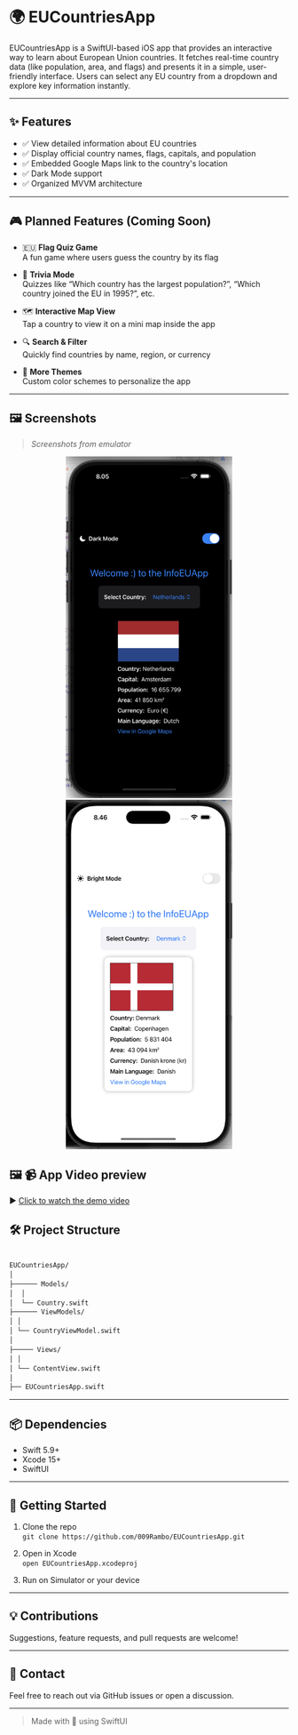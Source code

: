 # 🌍 EUCountriesApp

EUCountriesApp is a SwiftUI-based iOS app that provides an interactive way to learn about European Union countries. It fetches real-time country data (like population, area, and flags) and presents it in a simple, user-friendly interface. Users can select any EU country from a dropdown and explore key information instantly.

---

## ✨ Features

- ✅ View detailed information about EU countries
- ✅ Display official country names, flags, capitals, and population
- ✅ Embedded Google Maps link to the country's location
- ✅ Dark Mode support
- ✅ Organized MVVM architecture

---

## 🎮 Planned Features (Coming Soon)

- 🇪🇺 **Flag Quiz Game**  
  A fun game where users guess the country by its flag

- 🧠 **Trivia Mode**  
  Quizzes like “Which country has the largest population?”, “Which country joined the EU in 1995?”, etc.

- 🗺️ **Interactive Map View**  
  Tap a country to view it on a mini map inside the app

- 🔍 **Search & Filter**  
  Quickly find countries by name, region, or currency

- 🎨 **More Themes**  
  Custom color schemes to personalize the app

---

## 🖼️ Screenshots

> _Screenshots from emulator_

<p align="center">
<img src="Images/screenshot-dark.png" alt="Dark Mode Screenshot" width="300"/>
  <img src="Images/screenshot-light.png" alt="Light Mode Screenshot" width="300"/>
</p>


## 🖼️ 📹 App Video preview
▶️ [Click to watch the demo video](https://github.com/user-attachments/assets/36270767-4baa-48bb-a0e4-efd05bb26db0)

## 🛠️ Project Structure
```bash

EUCountriesApp/
│
├────── Models/
│  │
│  └── Country.swift
├────── ViewModels/
│ │
│ └── CountryViewModel.swift
│
├───── Views/
│ │
│ └── ContentView.swift
│
├── EUCountriesApp.swift
```


-------

## 📦 Dependencies

- Swift 5.9+
- Xcode 15+
- SwiftUI

---

## 🚀 Getting Started

1. Clone the repo  
   `git clone https://github.com/009Rambo/EUCountriesApp.git`

2. Open in Xcode  
   `open EUCountriesApp.xcodeproj`

3. Run on Simulator or your device

---

## 💡 Contributions

Suggestions, feature requests, and pull requests are welcome!

---

## 📧 Contact

Feel free to reach out via GitHub issues or open a discussion.

---

> Made with 💛 using SwiftUI
